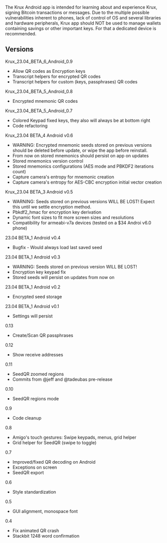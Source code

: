 The Krux Android app is intended for learning about and experience Krux, signing Bitcoin transactions or messages.
Due to the multiple possible vulnerabilities inherent to phones, lack of control of OS and several libraries and hardware peripherals, Krux app should NOT be used to manage wallets containing savings or other important keys. For that a dedicated device is recommended.

## Versions

Krux_23.04_BETA_6_Android_0.9
-  Allow QR codes as Encryption keys
- Transcript helpers for encrypted QR codes
- Transcript helpers for custom (keys, passphrases)  QR codes

Krux_23.04_BETA_5_Android_0.8
- Encrypted mnemonic QR codes

Krux_23.04_BETA_5_Android_0.7
- Colored Keypad fixed keys, they also will always be at bottom right
- Code refactoring

Krux_23.04 BETA_4 Android v0.6
- WARNING: Encrypted mnemonic seeds stored on previous versions should be deleted before update, or wipe the app before reinstall.
- From now on stored mnemonics should persist on app on updates
- Stored mnemonics version control
- Stored mnemonics configurations (AES mode and PBKDF2 iterations count)
- Capture camera's entropy for mnemonic creation
- Capture camera's entropy for AES-CBC encryption initial vector creation

Krux_23.04 BETA_3 Android v0.5
- WARNING: Seeds stored on previous versions WILL BE LOST! Expect this until we settle encryption method.
- Pbkdf2_hmac for encryption key derivation
- Dynamic font sizes to fit more screen sizes and resolutions
- Compatibility for armeabi-v7a devices (tested on a $34 Androi v6.0 phone)

23.04 BETA_1 Android v0.4
- Bugfix - Would always load last saved seed

23.04 BETA_1 Android v0.3
- WARNING: Seeds stored on previous version WILL BE LOST!
- Encryption key keypad fix
- Stored seeds will persist on updates from now on

23.04 BETA_1 Android v0.2
- Encrypted seed storage

23.04 BETA_1 Android v0.1
- Settings will persist

0.13
- Create/Scan QR passphrases

0.12
- Show receive addresses 

0.11
- SeedQR zoomed regions
- Commits from @jeff and @tadeubas pre-release

0.10
- SeedQR regions mode

0.9
- Code cleanup

0.8
- Amigo's touch gestures: Swipe keypads, menus, grid helper
- Grid helper for SeedQR (swipe to toggle)

0.7
- Improved/fixed QR decoding on Android
- Exceptions on screen
- SeedQR export

0.6
- Style standardization

0.5
- GUI alignment, monospace font

0.4 
- Fix animated QR crash
- Stackbit 1248 word confirmation

